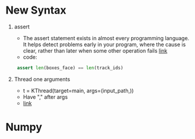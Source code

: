 # New Syntax
1. assert
    + The assert statement exists in almost every programming language. It helps detect problems early in your program, where the cause is clear, rather than later when some other operation fails
        [link](https://stackoverflow.com/questions/5142418/what-is-the-use-of-assert-in-python)
    + code:
   ```python
    assert len(boxes_face) == len(track_ids)
    ```
   
2. Thread one arguments
    + t = KThread(target=main, args=(input_path,))
    + Have "," after args
    + [link](https://stackoverflow.com/questions/37116721/typeerror-in-threading-function-takes-x-positional-argument-but-y-were-given)
# Numpy 
